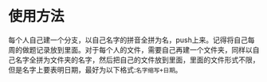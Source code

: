 # 使用方法
每个人自己建一个分支，以自己名字的拼音全拼为名，push上来。记得将自己每周的做题记录放到里面。对于每个人的文件，需要自己再建一个文件夹，同样以自己名字全拼为文件夹的名字，然后把自己的文件放到里面，里面的文件形式不限，但是名字上要表明日期，最好为以下格式:`名字缩写+日期`。
